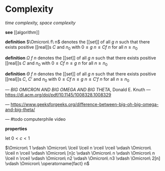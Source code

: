 # Complexity

_time complexity, space complexity_

**see** [[algorithm]]

**definition** $\Omicron\ f\ n$ denotes the [[set]] of all $g\ n$ such that there exists positive [[real]]s $C$ and $n_0$ with $0 \le g\ n \le C f\ n$ for all $n \ge n_0$

**definition** $\Omega\ f\ n$ denotes the [[set]] of all $g\ n$ such that there exists positive [[real]]s $C$ and $n_0$ with $0 \le C f\ n \le g\ n$ for all $n \ge n_0$

**definition** $\Theta\ f\ n$ denotes the [[set]] of all $g\ n$ such that there exists positive [[real]]s $C$, $C'$ and $n_0$ with $0 \le Cf\ n \le g\ n \le C' f\ n$ for all $n \ge n_0$

&mdash; _BIG OMICRON AND BIG OMEGA AND BIG THETA_, Donald E. Knuth &mdash; <https://dl.acm.org/doi/pdf/10.1145/1008328.1008329>

&mdash; <https://www.geeksforgeeks.org/difference-between-big-oh-big-omega-and-big-theta/>

&mdash; #todo computerphile video

**properties**

let $0 < c < 1$

$\Omicron\ 1 \vdash \Omicron\ \lceil \lceil n \rceil \rceil \vdash \Omicron\ \lceil n \rceil \vdash \Omicron\ [n]c \vdash \Omicron\ n \vdash \Omicron\ n \lceil n \rceil \vdash \Omicron\ n2 \vdash \Omicron\ n3 \vdash \Omicron\ 2[n] \vdash \Omicron\ \operatorname{fact} n$
